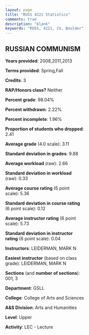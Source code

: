 ```yaml
---
layout: page
title: "RUSS 4221 Statistics"
comments: true
description: "blank"
keywords: "RUSS, 4221, CU, Boulder"
--- 
```

<head>
<script src="https://ajax.googleapis.com/ajax/libs/jquery/2.1.3/jquery.min.js"></script>
<script src="https://dl.dropboxusercontent.com/s/pc42nxpaw1ea4o9/highcharts.js?dl=0"></script>
<!-- <script src="../assets/js/highcharts.js"></script> -->
<style type="text/css">@font-face {
	font-family: "Bebas Neue";
	src: url(https://www.filehosting.org/file/details/544349/BebasNeue%20Regular.otf) format("opentype");
	}
	h1.Bebas { 
		font-family: "Bebas Neue", Verdana, Tahoma;
	}
</style>
</head>
<body>
	<div id="container" style="float: right; width: 45%; height: 88%; margin-left: 2.5%; margin-right: 2.5%;"></div>
	<script language="JavaScript">
		$(document).ready(function() {
		var chart = {type: 'column'};
		var title = {text: 'Grade Distribution'};
		var xAxis = {categories: ['A','B','C','D','F'],crosshair: true};
		var yAxis = {min: 0,title: {text: 'Percentage'}};
		var tooltip = {headerFormat: '<center><b><span style="font-size:20px">{point.key}</span></b></center>',
		               pointFormat: '<td style="padding:0"><b>{point.y:.1f}%</b></td>',
		               footerFormat: '</table>',shared: true,useHTML: true};
		var plotOptions = {column: {pointPadding: 0.0,borderWidth: 0}};  
		var credits = {enabled: false};var series= [{name: 'Percent',data: [45.0,32.5,13.75,2.5,6.25,]}];
		var json = {};
		json.chart = chart;
		json.title = title;
		json.tooltip = tooltip;
		json.xAxis = xAxis;
		json.yAxis = yAxis;  
		json.series = series;
		json.plotOptions = plotOptions;  
		json.credits = credits;
		$('#container').highcharts(json);
	});
	</script>
</body>
			   
## RUSSIAN COMMUNISM

**Years provided**: 2008,2011,2013

**Terms provided**: Spring,Fall

**Credits**: 3

**RAP/Honors class?** Neither

**Percent grade**: 98.04%

**Percent withdrawn**: 2.22%

**Percent incomplete**: 1.96%

**Proportion of students who dropped**: 2.41

**Average grade** (4.0 scale): 3.11

**Standard deviation in grades**: 9.88

**Average workload** (raw): 2.66

**Standard deviation in workload** (raw): 0.33

**Average course rating** (6 point scale): 5.36

**Standard deviation in course rating** (6 point scale): 0.12

**Average instructor rating** (6 point scale): 5.73

**Standard deviation in instructor rating** (6 point scale): 0.04

**Instructors**: LEIDERMAN, MARK N

**Easiest instructor** (based on class grade): LEIDERMAN, MARK N

**Sections** (and **number of sections**): 001, 3

**Department**: GSLL

**College**: College of Arts and Sciences

**A&S Division**: Arts and Humanities

**Level**: Upper

**Activity**: LEC - Lecture